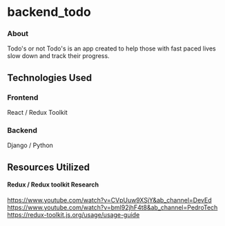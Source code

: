 # backend_todo
### About
Todo's or not Todo's is an app created to help those with fast paced lives slow down and track their progress.
## Technologies Used
### Frontend
React / Redux Toolkit
### Backend
Django / Python

## Resources Utilized
#### Redux / Redux toolkit Research
https://www.youtube.com/watch?v=CVpUuw9XSjY&ab_channel=DevEd
https://www.youtube.com/watch?v=bml92jhF4t8&ab_channel=PedroTech
https://redux-toolkit.js.org/usage/usage-guide
